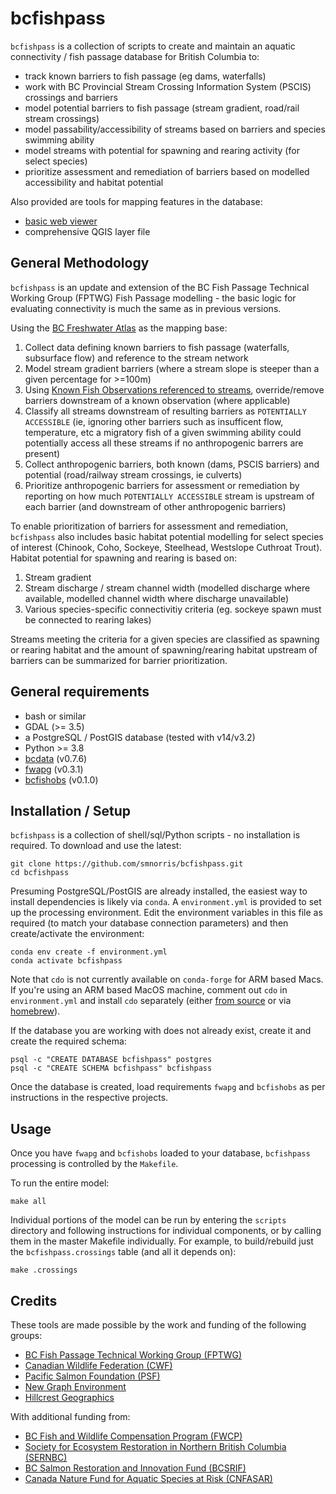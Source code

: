 # bcfishpass

`bcfishpass` is a collection of scripts to create and maintain an aquatic connectivity / fish passage database for British Columbia to:

- track known barriers to fish passage (eg dams, waterfalls)
- work with BC Provincial Stream Crossing Information System (PSCIS) crossings and barriers
- model potential barriers to fish passage (stream gradient, road/rail stream crossings)
- model passability/accessibility of streams based on barriers and species swimming ability
- model streams with potential for spawning and rearing activity (for select species)
- prioritize assessment and remediation of barriers based on modelled accessibility and habitat potential

Also provided are tools for mapping features in the database:

- [basic web viewer](https://www.hillcrestgeo.ca/projects/bcfishpass/)
- comprehensive QGIS layer file



## General Methodology

`bcfishpass` is an update and extension of the BC Fish Passage Technical Working Group (FPTWG) Fish Passage modelling - the basic logic for evaluating connectivity is much the same as in previous versions.

Using the [BC Freshwater Atlas](https://github.com/smnorris/fwapg) as the mapping base:

1. Collect data defining known barriers to fish passage (waterfalls, subsurface flow) and reference to the stream network
2. Model stream gradient barriers (where a stream slope is steeper than a given percentage for >=100m)
3. Using [Known Fish Observations referenced to streams](https://github.com/smnorris/bcfishobs), override/remove barriers downstream of a known observation (where applicable)
4. Classify all streams downstream of resulting barriers as `POTENTIALLY ACCESSIBLE` (ie, ignoring other barriers such as insufficent flow, temperature, etc a migratory fish of a given swimming ability could potentially access all these streams if no anthropogenic barrers are present)
5. Collect anthropogenic barriers, both known (dams, PSCIS barriers) and potential (road/railway stream crossings, ie culverts) 
6. Prioritize anthropogenic barriers for assessment or remediation by reporting on how much `POTENTIALLY ACCESSIBLE` stream is upstream of each barrier (and downstream of other anthropogenic barriers)

To enable prioritization of barriers for assessment and remediation, `bcfishpass` also includes basic habitat potential modelling for select species of interest (Chinook, Coho, Sockeye, Steelhead, Westslope Cuthroat Trout). Habitat potential for spawning and rearing is based on:

1. Stream gradient
2. Stream discharge / stream channel width (modelled discharge where available, modelled channel width where discharge unavailable)
3. Various species-specific connectivitiy criteria (eg. sockeye spawn must be connected to rearing lakes)

Streams meeting the criteria for a given species are classified as spawning or rearing habitat and the amount of spawning/rearing habitat upstream of barriers can be summarized for barrier prioritization.


## General requirements

- bash or similar
- GDAL (>= 3.5)
- a PostgreSQL / PostGIS database (tested with v14/v3.2)
- Python >= 3.8
- [bcdata](https://github.com/smnorris/bcdata) (v0.7.6)
- [fwapg](https://github.com/smnorris/fwapg) (v0.3.1)
- [bcfishobs](https://github.com/smnorris/bcfishobs) (v0.1.0)


## Installation / Setup

`bcfishpass` is a collection of shell/sql/Python scripts - no installation is required. To download and use the latest:

    git clone https://github.com/smnorris/bcfishpass.git
    cd bcfishpass

Presuming PostgreSQL/PostGIS are already installed, the easiest way to install dependencies is likely via `conda`.
A `environment.yml` is provided to set up the processing environment. Edit the environment variables in this file as required (to match your database connection parameters) and then create/activate the environment:

    conda env create -f environment.yml
    conda activate bcfishpass

Note that `cdo` is not currently available on `conda-forge` for ARM based Macs. If you're using an ARM based MacOS machine, comment out `cdo` in `environment.yml` and install `cdo` separately (either [from source](https://code.mpimet.mpg.de/projects/cdo/wiki/Cdo#Download-Compile-Install) or via [homebrew](https://formulae.brew.sh/formula/cdo)).

If the database you are working with does not already exist, create it and create the required schema:

    psql -c "CREATE DATABASE bcfishpass" postgres
    psql -c "CREATE SCHEMA bcfishpass" bcfishpass

Once the database is created, load requirements `fwapg` and `bcfishobs` as per instructions in the respective projects.

## Usage

Once you have `fwapg` and `bcfishobs` loaded to your database, `bcfishpass` processing is controlled by the `Makefile`.

To run the entire model:

`make all`

Individual portions of the model can be run by entering the `scripts` directory and following instructions for individual components, or by calling them in the master Makefile individually. For example, to build/rebuild just the `bcfishpass.crossings` table (and all it depends on):

`make .crossings`

## Credits

These tools are made possible by the work and funding of the following groups:

- [BC Fish Passage Technical Working Group (FPTWG)](https://www2.gov.bc.ca/gov/content/environment/plants-animals-ecosystems/fish/aquatic-habitat-management/fish-passage)
- [Canadian Wildlife Federation (CWF)](https://cwf-fcf.org/en/explore/fish-passage/breaking-down-barriers.html)
- [Pacific Salmon Foundation (PSF)](https://psf.ca/)
- [New Graph Environment](https://www.newgraphenvironment.com/)
- [Hillcrest Geographics](https://www.hillcrestgeo.ca)

With additional funding from:

- [BC Fish and Wildlife Compensation Program (FWCP)](https://fwcp.ca/)
- [Society for Ecosystem Restoration in Northern British Columbia (SERNBC)](https://sernbc.ca/)
- [BC Salmon Restoration and Innovation Fund (BCSRIF)](https://www.dfo-mpo.gc.ca/fisheries-peches/initiatives/fish-fund-bc-fonds-peche-cb/index-eng.html)
- [Canada Nature Fund for Aquatic Species at Risk (CNFASAR)](https://www.dfo-mpo.gc.ca/species-especes/sara-lep/cnfasar-fnceap/index-eng.html)